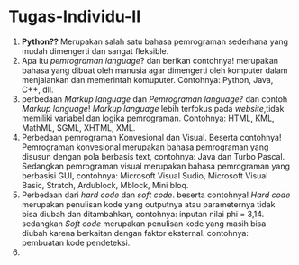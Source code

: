 # Tugas-Individu-II

1. **Python??**
    Merupakan salah satu bahasa pemrograman sederhana yang mudah dimengerti dan sangat fleksible.
2. Apa itu _pemrograman language_? dan berikan contohnya!
    merupakan bahasa yang dibuat oleh manusia agar dimengerti oleh komputer dalam menjalankan dan memerintah komuputer. Contohnya: Python, Java, C++, dll.
3. perbedaan _Markup language_ dan _Pemrograman language_? dan contoh _Markup language_!
    _Markup language_ lebih terfokus pada _website_,tidak memiliki variabel dan logika pemrograman. Contohnya: HTML, KML, MathML, SGML, XHTML, XML.
4. Perbedaan pemrograman Konvesional dan Visual. Beserta contohnya! 
    Pemrograman konvesional merupakan bahasa pemrograman yang disusun dengan pola berbasis text, contohnya: Java dan Turbo Pascal. Sedangkan pemrograman visual merupakan bahasa pemrograman yang berbasisi GUI, contohnya: Microsoft Visual Sudio, Microsoft Visual Basic, Stratch, Ardublock, Mblock, Mini bloq.
5. Perbedaan dari _hard code_ dan _soft code_. beserta contohnya!
    _Hard code_ merupakan penulisan kode yang outputnya atau parameternya tidak bisa diubah dan ditambahkan, contohnya: inputan nilai phi = 3,14. sedangkan _Soft code_ merupakan penulisan kode yang masih bisa diubah karena berkaitan dengan faktor eksternal. contohnya: pembuatan kode pendeteksi.
6. 
